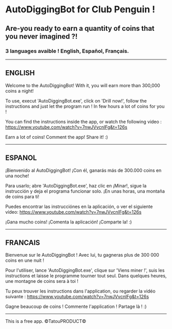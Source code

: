 # AutoDiggingBot for Club Penguin !
## Are-you ready to earn a quantity of coins that you never imagined ?!

### 3 languages avaible ! English, Español, Français.

-----------


ENGLISH
-----------

Welcome to the AutoDiggingBot! With it, you will earn more than 300,000 coins a night!

To use, execut 'AutoDiggingBot.exe', click on 'Drill now!', follow the instructions and just let the program run !
In few hours a lot of coins for you !

You can find the instructions inside the app, or watch the following video :
https://www.youtube.com/watch?v=7nwJVvcnlFg&t=126s

Earn a lot of coins! Comment the app! Share it! :)

-----------


ESPANOL
-----------
¡Bienvenido al AutoDiggingBot! ¡Con él, ganarás más de 300.000 coins en una noche!

Para usarlo; abre 'AutoDiggingBot.exe', haz clic en ¡Minar!, sigue la instrucción y deja el programa funcionar solo.
¡En unas horas, una montaña de coins para ti!

Puedes encontrar las instrucciónes en la aplicación, o ver el siguiente vídeo:
https://www.youtube.com/watch?v=7nwJVvcnlFg&t=126s

¡Gana mucho coins! ¡Comenta la aplicación! ¡Comparte la! :)

-----------



FRANCAIS
-----------
Bienvenue sur le AutoDiggingBot ! Avec lui, tu gagneras plus de 300 000 coins en une nuit !

Pour l'utiliser, lance 'AutoDiggingBot.exe', clique sur 'Viens miner !', suis les instructions et laisse le programme tourner tout seul.
Dans quelques heures, une montagne de coins sera à toi !

Tu peux trouver les instructions dans l'application, ou regarder la vidéo suivante :
https://www.youtube.com/watch?v=7nwJVvcnlFg&t=126s

Gagne beaucoup de coins ! Commente l'application ! Partage là ! :)

-----------





This is a free app.
©TatouPRODUCT©
